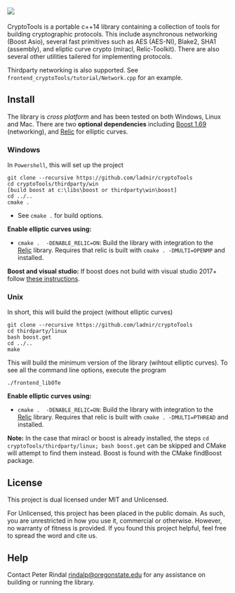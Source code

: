 ![](https://github.com/ladnir/cryptoTools/blob/master/title.PNG)
=====


CryptoTools is a portable c++14 library containing a collection of tools for building cryptographic protocols. This include asynchronous networking (Boost Asio), several fast primitives such as AES (AES-NI), Blake2, SHA1 (assembly), and eliptic curve crypto (miracl, Relic-Toolkit). There are also several other utilities tailered for implementing protocols.

Thirdparty networking is also supported. See `frontend_cryptoTools/tutorial/Network.cpp` for an example.
  

 
## Install
 
The library is *cross platform* and has been tested on both Windows, Linux and Mac. There are two **optional dependencies** including [Boost 1.69](http://www.boost.org/) (networking), and [Relic](https://github.com/relic-toolkit/relic/) for elliptic curves. 

### Windows

In `Powershell`, this will set up the project 

```
git clone --recursive https://github.com/ladnir/cryptoTools
cd cryptoTools/thirdparty/win
[build boost at c:\libs\boost or thirdparty\win\boost]
cd ../..
cmake .
```

 * See `cmake .` for build options.

**Enable elliptic curves using:**
 * `cmake .  -DENABLE_RELIC=ON`: Build the library with integration to the 
      [Relic](https://github.com/relic-toolkit/relic/) library. Requires that
      relic is built with `cmake . -DMULTI=OPENMP` and installed.

**Boost and visual studio:**  If boost does not build with visual studio 2017+
follow [these instructions](https://stackoverflow.com/questions/41464356/build-boost-with-msvc-14-1-vs2017-rc). 

### Unix
 
 In short, this will build the project (without elliptic curves)

```
git clone --recursive https://github.com/ladnir/cryptoTools
cd thirdparty/linux
bash boost.get
cd ../..
make
```

This will build the minimum version of the library (wihtout elliptic curves).
 To see all the command line options, execute the program 
 
`./frontend_libOTe`


**Enable elliptic curves using:**
 * `cmake .  -DENABLE_RELIC=ON`: Build the library with integration to the 
      [Relic](https://github.com/relic-toolkit/relic/) library. Requires that
      relic is built with `cmake . -DMULTI=PTHREAD` and installed.

**Note:** In the case that miracl or boost is already installed, the steps 
`cd cryptoTools/thirdparty/linux; bash boost.get` can be skipped and CMake will attempt 
to find them instead. Boost is found with the CMake findBoost package. 


 ## License
This project is dual licensed under MIT and Unlicensed.

For Unlicensed, this project has been placed in the public domain. As such, you are unrestricted in how you use it, 
commercial or otherwise. However, no warranty of fitness is provided. If you found this project 
helpful, feel free to spread the word and cite us.
 

 
 
 
## Help
 
Contact Peter Rindal rindalp@oregonstate.edu for any assistance on building or running the library.
 
